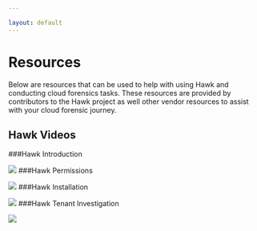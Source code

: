 ```yaml
---

layout: default
---
```

# Resources
Below are resources that can be used to help with using Hawk and conducting cloud forensics tasks. These resources are provided by contributors to the Hawk project as well other vendor resources to assist with your cloud forensic journey.

## Hawk Videos

###Hawk Introduction

[![](http://img.youtube.com/vi/ms1TpY5ZdEo/0.jpg)](http://www.youtube.com/watch?v=ms1TpY5ZdEo "Hawk Introduction")
###Hawk Permissions

[![](http://img.youtube.com/vi/Xknh5UeNh4o/0.jpg)](http://www.youtube.com/watch?v=Xknh5UeNh4o "Hawk Permissions")
###Hawk Installation

[![](http://img.youtube.com/vi/w-ISYuqQ-1Q/0.jpg)](http://www.youtube.com/watch?v=w-ISYuqQ-1Q "Hawk Installation")
###Hawk Tenant Investigation

[![](http://img.youtube.com/vi/7BwCDB9kZKg/0.jpg)](http://www.youtube.com/watch?v=7BwCDB9kZKg "Hawk Tenant Investigation")